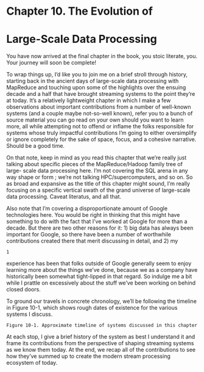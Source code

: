  # Chapter 10. The Evolution of

# Large-Scale Data Processing

You have now arrived at the final chapter in the book, you stoic literate, you.
Your journey will soon be complete!

To wrap things up, I’d like you to join me on a brief stroll through history,
starting back in the ancient days of large-scale data processing with
MapReduce and touching upon some of the highlights over the ensuing
decade and a half that have brought streaming systems to the point they’re at
today. It’s a relatively lightweight chapter in which I make a few
observations about important contributions from a number of well-known
systems (and a couple maybe not-so-well known), refer you to a bunch of
source material you can go read on your own should you want to learn more,
all while attempting not to offend or inflame the folks responsible for systems
whose truly impactful contributions I’m going to either oversimplify or
ignore completely for the sake of space, focus, and a cohesive narrative.
Should be a good time.

On that note, keep in mind as you read this chapter that we’re really just
talking about specific pieces of the MapReduce/Hadoop family tree of large-
scale data processing here. I’m not covering the SQL arena in any way shape
or form ; we’re not talking HPC/supercomputers, and so on. So as broad and
expansive as the title of this chapter might sound, I’m really focusing on a
specific vertical swath of the grand universe of large-scale data processing.
Caveat literatus, and all that.

Also note that I’m covering a disproportionate amount of Google
technologies here. You would be right in thinking that this might have
something to do with the fact that I’ve worked at Google for more than a
decade. But there are two other reasons for it: 1) big data has always been
important for Google, so there have been a number of worthwhile
contributions created there that merit discussing in detail, and 2) my

```
1
```

experience has been that folks outside of Google generally seem to enjoy
learning more about the things we’ve done, because we as a company have
historically been somewhat tight-lipped in that regard. So indulge me a bit
while I prattle on excessively about the stuff we’ve been working on behind
closed doors.

To ground our travels in concrete chronology, we’ll be following the timeline
in Figure 10-1, which shows rough dates of existence for the various systems
I discuss.

```
Figure 10-1. Approximate timeline of systems discussed in this chapter
```
At each stop, I give a brief history of the system as best I understand it and
frame its contributions from the perspective of shaping streaming systems as
we know them today. At the end, we recap all of the contributions to see how
they’ve summed up to create the modern stream processing ecosystem of
today.
